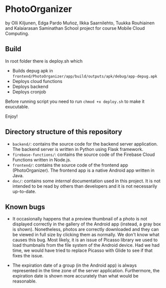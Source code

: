 # PhotoOrganizer

by Olli Kiljunen, Edga Pardo Muñoz, Ilkka Saarnilehto, Tuukka Rouhiainen and Kalaiarasan Saminathan
School project for course Mobile Cloud Computing.

## Build

In root folder there is deploy.sh which

* Builds depug apk in `frontend/PhotoOrganizer/app/build/outputs/apk/debug/app-depug.apk`
* Deploys cloud functions
* Deploys backend
* Deploys cronjob

Before running script you need to run `chmod +x deploy.sh` to make it exucutable.

Enjoy!

## Directory structure of this repository

* `backend/`: contains the source code for the backend server application.
The backend server is written in Python using Flask framework.
* `firebase-functions/`: contains the source code of the Firebase Cloud
Functions written in Node.js.
* `frontend/`: contains the source code of the frontend app (PhotoOrganizer).
The frontend app is a native Android app written in Java.
* `doc/`: contains some *internal* documentation used in this project. It is
not intended to be read by others than developers and it is not necessarily
up-to-date.

## Known bugs

* It occasionally happens that a preview thumbnail of a photo is not displayed
correctly in the gallery of the Android app (instead, a gray box is shown).
Nonetheless, photos are correctly downloaded and they can be viewed in full
size by clicking them as normally. We don't know what causes this bug. Most
likely, it is an issue of Picasso library we used to load thumbnails from the
file system of the Android device. Had we had time, we would have tried to
replace Picasso with Glide to see if that fixes the issue.

* The expiration date of a group (in the Android app) is always represented
in the time zone of the server application. Furthermore, the expiration date
is shown more accurately than what would be reasonable.

